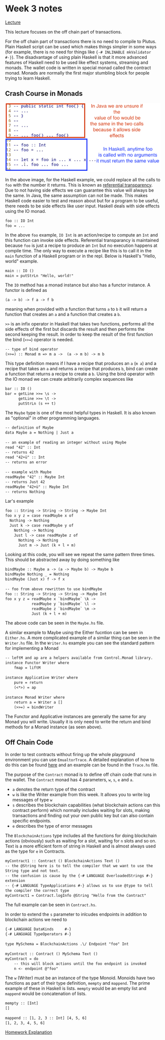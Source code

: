 # Week 3 notes

[Lecture](https://www.youtube.com/watch?v=6Reuh0xZDjY)

This lecture focuses on the off chain part of transactions.

For the off chain part of transactions there is no need to compile to Plutus. Plain Haskell script can be used which makes things simpler in some ways (for example, there is no need for things like `{-# INLINABLE mkValidator #-}`). The disadvantage of using plain Haskell is that it more advanced features of Haskell need to be used like effect systems, streaming and monads. The wallet code is written in special monad called the contract monad. Monads are normally the first major stumbling block for people trying to learn Haskell.

## Crash Course in Monads

![image](./images/side-effects.png "Java vs Haskell")

In the above image, for the Haskell example, we could replace all the calls to `foo` with the number it returns. This is known as [referential transparency](https://en.wikipedia.org/wiki/Referential_transparency). Due to not having side effects we can guarantee this value will always be the same. In Java, the same assumption can not be made. This makes Haskell code easier to test and reason about but for a program to be useful, there needs to be side effects like user input. Haskell deals with side effects using the IO monad.

```
foo :: IO Int
foo = ...
```

In the above `foo` example, `IO Int` is an action/recipe to compute an `Int` and this function can invoke side effects. Referential transparancy is maintained because `foo` is just a recipe to produce an `Int` but no execution happens at compile time. The only way to execute a recipe like this is to call it in the `main` function of a Haskell program or in the repl. Below is Haskell's "Hello, world" example.

```
main :: IO ()
main = putStrLn "Hello, world!"
```

The `IO` method has a monad instance but also has a functor instance. A functor is defined as

```
(a -> b) -> f a -> f b
```

meaning when provided with a function that turns `a` to `b` it will return a function that creates an `a` and a function that creates a `b`.

`>>` is an infix operator in Haskell that takes two functions, performs all the side effects of the first but discards the result and then performs the second keeping the result. In order to keep the result of the first function the bind (`>>=`) operator is needed.

```
-- type of bind operator
(>>=) :: Monad m => m a ->  (a -> m b) -> m b
```

This type definition means if I have a recipe that produces an `a` (`m a`) and a recipe that takes an `a` and returns a recipe that produces `b`, bind can create a function that returns a recipe to create a `b`. Using the bind operator with the IO monad we can create arbitrarily complex sequences like

```
bar :: IO ()
bar = getLine >>= \s ->
      getLine >>= \t ->
      putStrLn (s ++ t)
```

The `Maybe` type is one of the most helpful types in Haskell. It is also known as "optional" in other programming languages.

```
-- definition of Maybe
data Maybe a = Nothing | Just a

-- an example of reading an integer without using Maybe
read "42" :: Int
-- returns 42
read "42+ü" :: Int
-- returns an error

-- example with Maybe
readMaybe "42" :: Maybe Int
-- returns Just 42
readMaybe "42+ü" :: Maybe Int
-- returns Nothing
```

Lar's example

```
foo :: String -> String -> String -> Maybe Int
foo x y z = case readMaybe x of
  Nothing -> Nothing
  Just k -> case readMaybe y of
    Nothing -> Nothing
    Just l -> case readMaybe z of
      Nothing -> Nothing
      Just m -> Just (k + l + m)

```

Looking at this code, you will see we repeat the same pattern three times. This should be abstracted away by doing something like

```
bindMaybe :: Maybe a -> (a -> Maybe b) -> Maybe b
bindMaybe Nothing _ = Nothing
bindMaybe (Just x) f -> f x

-- foo from above rewritten to use bindMaybe
foo :: String -> String -> String -> Maybe Int
foo x y z = readMaybe x `bindMaybe` \k ->
            readMaybe y `bindMaybe` \l ->
            readMaybe z `bindMaybe` \m ->
            Just (k + l + m)
```

The above code can be seen in the `Maybe.hs` file.

A similar example to Maybe using the Either fucntion can be seen in `Either.hs`. A more complicated example of a similar thing can be seen in the `Writer.hs` file. In the `Writer.hs` example you can see the standard pattern for implementing a Monad

```
-- leftM and ap are a helpers available from Control.Monad library.
instance Functor Writer where
    fmap = liftM

instance Applicative Writer where
    pure = return
    (<*>) = ap

instance Monad Writer where
    return a = Writer a []
    (>>=) = bindWriter
```

The Functor and Applicative instances are generally the same for any Monad you will write. Usually it is only need to write the return and bind methods for a Monad instance (as seen above).

## Off Chain Code

In order to test contracts without firing up the whole playground environment you can use `EmualtorTrace`. A detailed explanation of how to do this can be found [here](https://youtu.be/6Reuh0xZDjY?t=5452) and an example can be found in the `Trace.hs` file.

The purpose of the `Contract` monad is to define off chain code that runs in the wallet. The `Contract` monad has 4 parameters, `w`, `s`, `e` and `a`.

- `a` denotes the return type of the contract
- `w` is like the Writer example from this week. It allows you to write log messages of type `w`
- `s` describes the blockchain capabilities (what blockchain actions can this contract perform) which normally includes waiting for slots, making transactions and finding out your own public key but can also contain specific endpoints.
- `e` describes the type of error messages

The `BlockchainActions` type includes all the functions for doing blockchain actions (obviously) such as waiting for a slot, waiting for `n` slots and so on. Text is a more efficient form of string in Haskell and is almost always used as the type for `e` in Contracts.

```
myContract1 :: Contract () BlockchainActions Text ()
-- the @String here is to tell the compiler that we want to use the String type and not text.
-- the confusion is cause by the {-# LANGUAGE OverloadedStrings #-} extension
-- {-# LANGUAGE TypeApplications #-} allows us to use @type to tell the compiler the correct type
myContract1 = Contract.logInfo @String "Hello from the Contract"
```

The full example can be seen in `Contract.hs`.

In order to extend the `s` parameter to inlcudes endpoints in addition to blockchain actions we need to

```
{-# LANGUAGE DataKinds     #-}
{-# LANGUAGE TypeOperators #-}

type MySchema = BlockchainActions .\/ Endpoint "foo" Int

myContract :: Contract () MySchema Text ()
myContract = do
    -- this will block actions until the foo endpoint is invoked
    n <- endpoint @"foo"
```

The `w` (Writer) must be an instance of the type Monoid. Monoids have two functions as part of their type definition, `mempty` and `mappend`. The prime example of these in Haskell is lists. `mempty` would be an empty list and `mappend` would be concatenation of lists.

```
mempty :: [Int]
[]

mappend :: [1, 2, 3 :: Int] [4, 5, 6]
[1, 2, 3, 4, 5, 6]
```

[Homework Explanation](https://youtu.be/6Reuh0xZDjY?t=7563)
